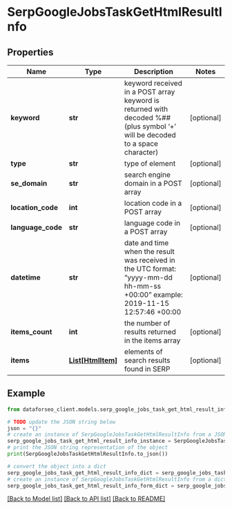# SerpGoogleJobsTaskGetHtmlResultInfo


## Properties

Name | Type | Description | Notes
------------ | ------------- | ------------- | -------------
**keyword** | **str** | keyword received in a POST array keyword is returned with decoded %## (plus symbol ‘+’ will be decoded to a space character) | [optional] 
**type** | **str** | type of element | [optional] 
**se_domain** | **str** | search engine domain in a POST array | [optional] 
**location_code** | **int** | location code in a POST array | [optional] 
**language_code** | **str** | language code in a POST array | [optional] 
**datetime** | **str** | date and time when the result was received in the UTC format: “yyyy-mm-dd hh-mm-ss +00:00” example: 2019-11-15 12:57:46 +00:00 | [optional] 
**items_count** | **int** | the number of results returned in the items array | [optional] 
**items** | [**List[HtmlItem]**](HtmlItem.md) | elements of search results found in SERP | [optional] 

## Example

```python
from dataforseo_client.models.serp_google_jobs_task_get_html_result_info import SerpGoogleJobsTaskGetHtmlResultInfo

# TODO update the JSON string below
json = "{}"
# create an instance of SerpGoogleJobsTaskGetHtmlResultInfo from a JSON string
serp_google_jobs_task_get_html_result_info_instance = SerpGoogleJobsTaskGetHtmlResultInfo.from_json(json)
# print the JSON string representation of the object
print(SerpGoogleJobsTaskGetHtmlResultInfo.to_json())

# convert the object into a dict
serp_google_jobs_task_get_html_result_info_dict = serp_google_jobs_task_get_html_result_info_instance.to_dict()
# create an instance of SerpGoogleJobsTaskGetHtmlResultInfo from a dict
serp_google_jobs_task_get_html_result_info_form_dict = serp_google_jobs_task_get_html_result_info.from_dict(serp_google_jobs_task_get_html_result_info_dict)
```
[[Back to Model list]](../README.md#documentation-for-models) [[Back to API list]](../README.md#documentation-for-api-endpoints) [[Back to README]](../README.md)


